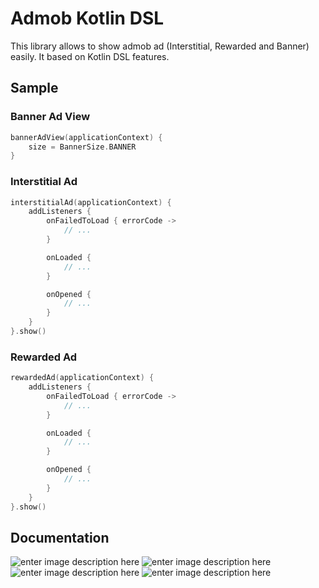 # Admob Kotlin DSL
This library allows to show admob ad (Interstitial, Rewarded and Banner) easily. It based on Kotlin DSL features.

## Sample
### Banner Ad View
```kotlin
bannerAdView(applicationContext) {
	size = BannerSize.BANNER
}
```
### Interstitial Ad
```kotlin
interstitialAd(applicationContext) {
	addListeners {
		onFailedToLoad { errorCode ->
			// ...
		}

		onLoaded {
			// ...
		}

		onOpened {
			// ...
		}
	}
}.show()
```
### Rewarded Ad
```kotlin
rewardedAd(applicationContext) {
	addListeners {
		onFailedToLoad { errorCode ->
			// ...
		}

		onLoaded {
			// ...
		}

		onOpened {
			// ...
		}
	}
}.show()
```

## Documentation
![enter image description here](https://lh3.googleusercontent.com/JrodpdPjpGRETGQJLXE0n4-fUK2GazOHi7wxpDCnTd1-QGQ1ywIKkweCTPsc5sKlc-_eqTzXWmxRHKwo-BdgXerf1Qj3OAfMuleDH606epgkNUe87Sl-OBGZen-iJVtQKdfwsRStMsFRbdADuGSxxzP92HbczbvAY0zsvQLm1f8H_gKvyrN0ZNmTp52Xf8BVZOXUQbLarcvgiymWatUSkQWil_HX9Eud0qf3WlypxbbyptUhsU79-_RsghHbIGf_db-Ri6llHzHlJ4r_wQMornA3MANUg2hsEe8DthXkvtJtWiU0tHc00e64GgLX5SOp0OCagp1iTmTgZST9iVrCrCGkqaHSJzvNJ-8y5km52Wy-5JSi8aoPfa8wBxPrOhkuMx6rMftj9oQJs3116KNzPp6W-YeTPEQemLLXu3dWBgyVlL7zzJ_OrB20w3Rxgf9Qx9UChD2Z83Svqh4EUKXyrg1jhoNDG30EIM36X1b-cuSoYwUj_AqFdP37KLauAyFdx96hebJScc7tcmRxKp3fcjOq6YyHm7IDPZ2kZaXpmvKsc8wbaVU6_gDCwC4SVtrlAv_JXsi_EThyOU9OclG0y7la7B5jAIdLw1qq0ApSPkZZgR7jCa_aBTQUia0li99sy8DrfdD7mTcHQokdJrQPninYDjroNkwPfK2EtbaB5YtKHlX_15vRb4IKAsI=w1920-h842-ft)
![enter image description here](https://lh3.googleusercontent.com/aJei6HaYSEaCmL2WoqtJvPZ7gBEV-0bhIFiakESfakHAxtLHtX9pS_qOlZa8uUINLFEpclZfi_GaIeOcW0x8DYcZvdmAiDd96KOwHc5RBPiWOm9DDDfsR62U-0sDGy-UwQlvCDhQkHphwFD0QReI3MozuaPqo5VyRXSxHxb4DqKobM3MUV7je9nI00hFyR0V8uCVNhxnDuAWLOLFW3_S3hwzgJRktwXGKH0E19bfyi0vxTBwLhohlXLKtjdXGNvmBrw16cMVKt1pL0XYfgstgsWq4Q0y60PlWQdpGbMm6ef2_NPJlsaiMrpqNJSpOOjZrueVu8pOCojHJYjdYzx1p_5CfzzvQPgPNZLrrZDet_b4Mdw9FUryUn2UNxwjGBgwybxkWbP_1AX9lUrWi3U04TnF7LPuQUz6EJhi3MSRu9B5aV_WeEt-vREH_27Uv7Pb1o3YVCo1PInuTow4XpqSMQcEFcBs4LdZPyRDWt8yhlCy9BI7j534Asclh7EHodvPZSTsH35FWyFnoDfmRx0IH5LDTndzk4aAv8sv9v6hVteh-mAbh6vu3__aB0YMA1UTbwSgrqsjR7AQFXfM5p6XXTqJZtEHIq5Awo_Df3qqOWXoWj3-g7wQ5gUamwd4QM2uEv_3LbMeMfj4YL7oYPKJ_xa1hDZU77-vxtmAWnN0zhPMzCc_TE_tPUoVmqU=w1920-h842-ft)
![enter image description here](https://lh3.googleusercontent.com/Z0En6yZ2x2iZ-SVpBcT3HGPmrdddi2lVCP93e8v-YJnieLX602GqoSUUjz1nqb3YJD4b27ChuzvfaIaHRQ3Xq0phb4MtYnfMEH6-FQsl_3SDP2A2ZhA-oE6f3OT4SCQANJCKJKJeCN9fZ3VqkJhEPnsjGtWcdPDaJdJYmZLaSGQWywYICwzH951uovNQHqCMVs19afrAmbuLeENfzw69VEI5X0Euyf4Tf9HDqlZZNHnaDd34qH4JJPa_JTZpKbCCtctPQnn6tnqw5F0Ii_Q0kT1LXsdpsKJOCgyqLohv5taDB4_nQpFpQ6hNNi6uPJHKRx5K03u2ZRZU9kOWutvUTeNDzDUIDUGcqytM2mRImmntJANu1Z08SqTNwt2WeO-XesqYKUXAYHJiMiKGItN2PUickKZZTQpQoeWBQi99T3CfMhaGf58Zpl9rs6ILdt9osSyRfMhAeCzpoyQlYrQfVNQvBE8Kp8YBI0zmUzgmaTn9UvcchGI-1WwIJdFt1FUD9wXiNrGeakYLoEaKGRLenzN5DfziadPZ9jPohXNe1SonmvoH-EOKWXUqNVZc9oUFBfcNNBpbbn97dYXQArZO1peHKyeDrC511_K3de2rjIqKOx8_qUZ6x6ykXm9KX-TEPRgSbdVbiN1Y8z-a-bVImVmV_8J0hZdxiian2RD1zRqtEn17kJwvGBcmUb4=w1920-h593-ft)
![enter image description here](https://lh3.googleusercontent.com/2u-rS4vELJx5BRZVkeeGgugJzQHavjZKYY4oaKu1N36aEyki8Fq-kX4DEX95dzQuUxYYIVd8Hq-Jxab-nSKrM-1bhRyMhhy-NUbExpsDSaJkTkWncyXCLvySfQHGNSUyjHHVwhZXy8OlBrNkomr_MLT_FCnbli95gEKIy5apfnZgL9c00mZAc3ctljFgIeluWKO9Omg_4WLVM1ufuMF203B0g40-iqqkUQrAcQmviPO-VYi1WtXV2lNst3hIheJxIzPGW6H97jKMXWqDu25DQqo-8QL92cDNisB6I6_31vqUPxiJ8wTTfUYVC9GeynLmcj3aFImgaKzlKsk9Ds0HlD7bWmbW7iUph-Be8lUQmXF6_EsYcARPH-uD8iDXJuEE2nYjSv0G9HBzAhkllfe25dk1ybLmty2oH6Z1X1wRrsg09x67sb1mYMis2k1hdFL4JW5m-XAa2QjFndAdUQI_CncO3CP5-z9s3WeZVygbQTxfklK6RD8dzGvqqq2YnDQVd_4DjUseffs4Pq6dhCW5Z7YPF5A09XQ81QktxgSopWO5hRCmSAPR2FbmtLfteXDo2xAv3qaGAcFnlJ7max5o-XG9GG-8lxeHsEIuuUheUYvgnsKaHtoctTvhHCltrHWzdrK5FTHl4wiMX3ylgU7ApDVBp_PSiSoWwK-7GnpvfZskQgtFXSprVmEqU9U=w1920-h593-ft)
